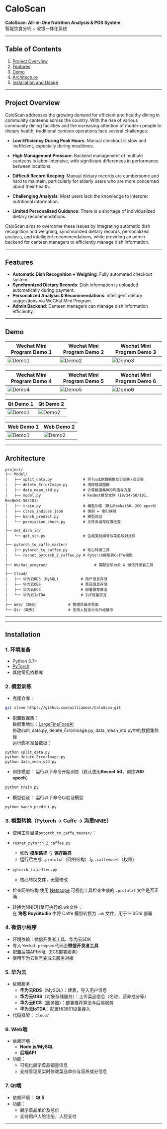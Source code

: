 # CaloScan

**CaloScan: All-in-One Nutrition Analysis & POS System**  
智能饮食分析 + 收银一体化系统

--- 

## Table of Contents
1. [Project Overview](#project-overview)
2. [Features](#features)
3. [Demo](#demo)
4. [Architecture](#architecture)
5. [Installation and Usage](#installation)

---

## Project Overview
CaloScan addresses the growing demand for efficient and healthy dining in community canteens across the country. With the rise of various community dining facilities and the increasing attention of modern people to dietary health, traditional canteen operations face several challenges:

- **Low Efficiency During Peak Hours**: Manual checkout is slow and inefficient, especially during mealtimes.

- **High Management Pressure**: Backend management of multiple canteens is labor-intensive, with significant differences in performance between locations.

- **Difficult Record Keeping**: Manual dietary records are cumbersome and hard to maintain, particularly for elderly users who are more concerned about their health.

- **Challenging Analysis**: Most users lack the knowledge to interpret nutritional information.

- **Limited Personalized Guidance**: There is a shortage of individualized dietary recommendations.

CaloScan aims to overcome these issues by integrating automatic dish recognition and weighing, synchronized dietary records, personalized analysis, and intelligent recommendations, while providing an admin backend for canteen managers to efficiently manage dish information.

---

## Features
- **Automatic Dish Recognition + Weighing**: Fully automated checkout system.  
- **Synchronized Dietary Records**: Dish information is uploaded automatically during payment.  
- **Personalized Analysis & Recommendations**: Intelligent dietary suggestions via WeChat Mini Program.  
- **Admin Backend**: Canteen managers can manage dish information efficiently.  

---

## Demo
<div align="center">

| Wechat Mini Program Demo 1 | Wechat Mini Program Demo 2 | Wechat Mini Program Demo 3 |
|--------|--------|--------|
| ![Demo1](Image/program1.png) | ![Demo2](Image/program2.png) | ![Demo3](Image/program3.png) |

| Wechat Mini Program Demo 4 | Wechat Mini Program Demo 5 | Wechat Mini Program Demo 6 |
|--------|--------|--------|
| ![Demo4](Image/program4.png) | ![Demo5](Image/program5.png) | ![Demo6](Image/program6.png) |

</div>

<div align="center">

| Qt Demo 1 | Qt Demo 2 |
|--------|--------|
| ![Demo1](Image/qt1.png) | ![Demo2](Image/qt2.png) |

</div>

<div align="center">

| Web Demo 1 | Web Demo 2 |
|--------|--------|
| ![Demo1](Image/web1.png) | ![Demo2](Image/web2.png) |

</div>


---
## Architecture
```
project/
├── Model/
│   ├── split_data.py              # 将food2K数据集划分训练/验证集
│   ├── delete_ErrorImage.py       # 清除错误图像
│   ├── data_mean_std.py           # 计算数据集RGB均值与方差
│   ├── model.py                   # ResNet模型文件（18/34/50/101, ResNeXt-50/101）
│   ├── train.py                   # 模型训练（默认ResNet50，200 epoch）
│   ├── class_indices.json         # 类别 ↔ 索引映射
│   ├── banch_predict.py           # 模型验证
│   └── permission_check.py        # 文件夹读写权限检查
│
├── Get_dish_id/
│   └── get_str.py                 # 生成类别编号与菜名映射文件
│
├── pytorch_to_caffe_master/
│   ├── pytorch_to_caffee.py       # 核心转换工具
│   └── resnet_pytorch_2_caffee.py # Pytorch模型转Caffe模型
│
├── Wechat_program/                     # 需配合华为云 & 微信开发者工具
│
├── Cloud/
│   ├── 华为云RDS (MySQL)          # 用户信息存储
│   ├── 华为云OBS                  # 菜品信息存储
│   ├── 华为云ECS                  # 部署推荐算法
│   └── 华为云IoTDA                # IoT设备交互
│
├── Web/ (缺失)              # 管理员操作界面
└── Qt/ (缺失)               # 支持人脸支付与价格展示
```

---


---

## Installation

### 1. 环境准备
- Python 3.7+
- [PyTorch](https://pytorch.org/get-started/locally/)  
- 其他常见依赖库

### 2. 模型训练
- 克隆仓库：
```bash
git clone https://github.com/williamool/CaloScan.git
```

- 配置数据集：<br>
数据集地址：[LargeFineFoodAI](https://platform.sankuai.com/foodai2021.html#index)<br>
修改split_data.py, delete_ErrorImage.py, data_mean_std.py中的数据集路径<br>
运行脚本准备数据：
```bash
python split_data.py
python delete_ErrorImage.py
python data_mean_std.py
```

- 训练模型：
运行以下命令开始训练（默认使用**Resnet 50**，训练**200 epoch**）
```bash
python train.py
```

- 模型验证：
运行以下命令以验证模型
```bash
python banch_predict.py
```

### 3. 模型转换（Pytorch → Caffe → 海思NNIE）
- 使用工具目录`pytorch_to_caffe_master/`：
- `resnet_pytorch_2_caffee.py`  
  - 修改 **模型路径** 与 **保存路径**  
  - 运行后生成 `.prototxt`（网络结构）与 `.caffemodel`（权重）  
- `pytorch_to_caffee.py`  
  - 核心转换文件，无需修改  

- 检查网络结构
使用 [Netscope](https://ethereon.github.io/netscope/#/editor) 可视化工具检查生成的 `.prototxt` 文件是否正确

- 转换为NNIE引擎可执行的.wk文件：<br>
在 **海思 RuyiStudio** 中将 Caffe 模型转换为 `.wk` 文件，用于 Hi3516 部署

### 4. 微信小程序
- 环境依赖：微信开发者工具、华为云SDK
- 导入 `Wechat_program` 代码至**微信开发者工具**
- 配置后端API地址（ECS部署服务）
- 使用华为云账号完成云服务对接

### 5. 华为云
- 依赖服务：<br>
  - **华为云RDS**（MySQL）：建表，导入用户信息<br>
  - **华为云OBS**（对象存储服务）：上传菜品信息（名称、营养成分等）<br>
  - **华为云ECS**（服务器）：部署推荐算法与后端服务<br>
  - **华为云IoTDA**：配置Hi3861设备接入
- 代码框架：
`Cloud/`

### 6. Web端
- 依赖环境：<br>
  - **Node.js/MySQL** <br>
  - **后端API**
- 功能：<br>
  - 可视化展示菜品销量信息<br>
  - 支持管理员实时修改菜品单价与营养成分信息

### 7. Qt端
- 依赖环境：
**Qt 5**
- 功能：<br>
  - 展示菜品单价及总价<br>
  - 支持用户人脸注册，人脸支付

---
